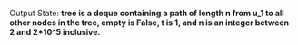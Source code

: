 Output State: **tree is a deque containing a path of length n from u_1 to all other nodes in the tree, empty is False, t is 1, and n is an integer between 2 and 2*10^5 inclusive.**